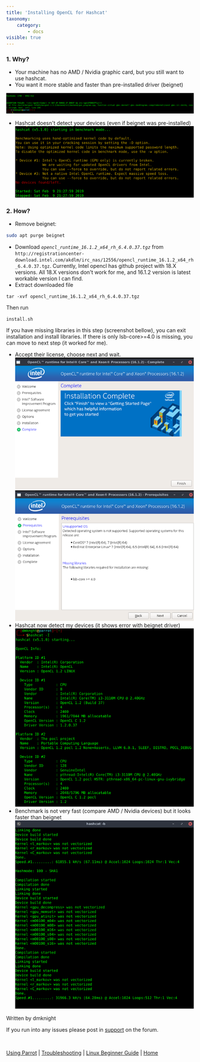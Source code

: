 ```yaml
---
title: 'Installing OpenCL for Hashcat'
taxonomy:
    category:
        - docs
visible: true
---
```


### 1. Why?
- Your machine has no AMD / Nvidia graphic card, but you still want to use hashcat.
- You want it more stable and faster than pre-installed driver (beignet)

![opencl](../img/tuto_opencl_1.png)

- Hashcat doesn't detect your devices (even if beignet was pre-installed)
![opencl](../img/tuto_opencl_2.png) 
### 2. How?
- Remove beignet: 
```bash
sudo apt purge beignet
```
- Download _`opencl_runtime_16.1.2_x64_rh_6.4.0.37.tgz`_ from `http://registrationcenter-download.intel.com/akdlm/irc_nas/12556/opencl_runtime_16.1.2_x64_rh_6.4.0.37.tgz`. Currently, Intel opencl has github project with 18.X versions. All 18.X versions don't work for me, and 16.1.2 version is latest workable version I can find.
- Extract downloaded file
```text
tar -xvf opencl_runtime_16.1.2_x64_rh_6.4.0.37.tgz
``` 
Then run 

```text
install.sh
```
If you have missing libraries in this step (screenshot bellow), you can exit installation and install libraries. If there is only lsb-core>=4.0 is missing, you can move to next step (it worked for me).
- Accept their license, choose next and wait.
![opencl](../img/tuto_opencl_3.png) 
![opencl](../img/tuto_opencl_4.png) 
- Hashcat now detect my devices (it shows error with beignet driver)
![opencl](../img/tuto_opencl_5.png) 
- Benchmark is not very fast (compare AMD / Nvidia devices) but it looks faster than beignet
![opencl](../img/tuto_opencl_6.png)

Written by dmknight

If you run into any issues please post in [support](https://community.parrotsec.org/c/support) on the forum.

&nbsp;

[Using Parrot](https://www.parrotsec.org/docs/info/start/) | [Troubleshooting](https://www.parrotsec.org/docs/trbl/start/) | [Linux Beginner Guide](https://www.parrotsec.org/docs/library/lbg-basics/) | [Home](https://www.parrotsec.org/docs/)